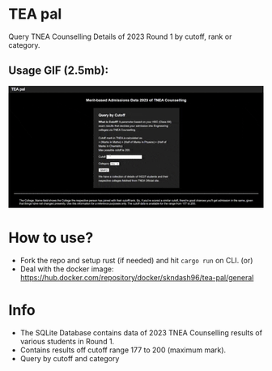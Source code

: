 # TEA pal
Query TNEA Counselling Details of 2023 Round 1 by cutoff, rank or category.

## Usage GIF (2.5mb):
![alt GIF of Webpage](https://github.com/skndash96/tea-pal/blob/main/src/views/static/sample.gif)

# How to use?
- Fork the repo and setup rust (if needed) and hit `cargo run` on CLI.
(or)
- Deal with the docker image: https://hub.docker.com/repository/docker/skndash96/tea-pal/general

# Info
- The SQLite Database contains data of 2023 TNEA Counselling results of various students in Round 1.
- Contains results off cutoff range  177 to 200 (maximum mark).
- Query by cutoff and category